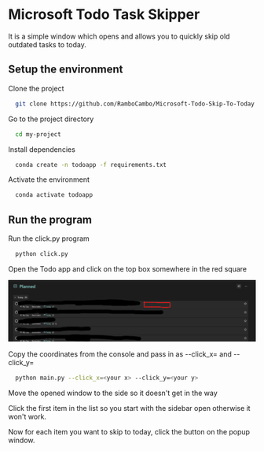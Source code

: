 
# Microsoft Todo Task Skipper

It is a simple window which opens and allows you to quickly skip old outdated tasks to today.


## Setup the environment

Clone the project

```bash
  git clone https://github.com/RamboCambo/Microsoft-Todo-Skip-To-Today
```

Go to the project directory

```bash
  cd my-project
```

Install dependencies

```bash
  conda create -n todoapp -f requirements.txt
```

Activate the environment

```bash
  conda activate todoapp
```

## Run the program

Run the click.py program

```bash
  python click.py
```

Open the Todo app and click on the top box somewhere in the red square

![Obfuscated image showing where to click and get the coordinates](/Example.png)

Copy the coordinates from the console and pass in as --click_x= and --click_y=

```bash
  python main.py --click_x=<your x> --click_y=<your y>
```

Move the opened window to the side so it doesn't get in the way

Click the first item in the list so you start with the sidebar open otherwise it won't work.

Now for each item you want to skip to today, click the button on the popup window.
